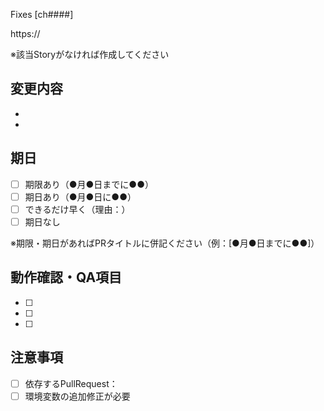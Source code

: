 Fixes [ch####]

https://

※該当Storyがなければ作成してください

## 変更内容

* 
* 

## 期日

* [ ] 期限あり（●月●日までに●●）
* [ ] 期日あり（●月●日に●●）
* [ ] できるだけ早く（理由：）
* [ ] 期日なし

※期限・期日があればPRタイトルに併記ください（例：[●月●日までに●●]）

## 動作確認・QA項目

* [ ] 
* [ ] 
* [ ] 

## 注意事項
* [ ] 依存するPullRequest：
* [ ] 環境変数の追加修正が必要
